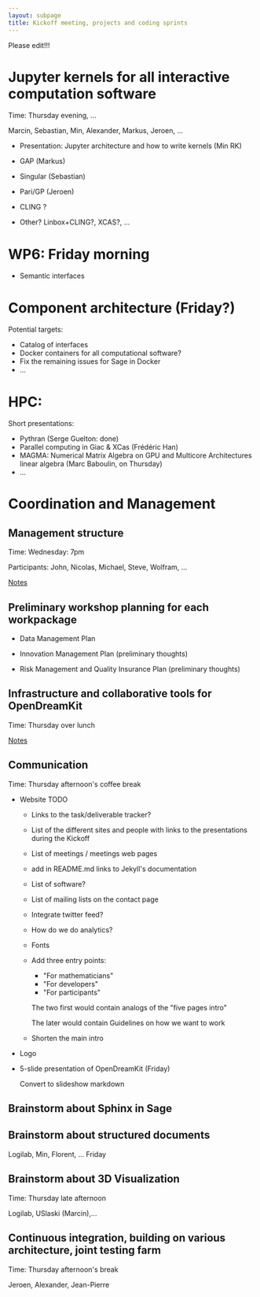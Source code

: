 ```yaml
---
layout: subpage
title: Kickoff meeting, projects and coding sprints
---
```


Please edit!!!

# Jupyter kernels for all interactive computation software

Time: Thursday evening, ...

Marcin, Sebastian, Min, Alexander, Markus, Jeroen, ...

- Presentation: Jupyter architecture and how to write kernels (Min RK)
- GAP (Markus)
- Singular (Sebastian)
- Pari/GP (Jeroen)
- CLING ?

- Other? Linbox+CLING?, XCAS?, ...

# WP6: Friday morning

- Semantic interfaces

# Component architecture (Friday?)

Potential targets:

- Catalog of interfaces
- Docker containers for all computational software?
- Fix the remaining issues for Sage in Docker
- ...

# HPC:

Short presentations:

- Pythran (Serge Guelton: done)
- Parallel computing in Giac & XCas (Frédéric Han)
- MAGMA: Numerical Matrix Algebra on GPU and Multicore Architectures
  linear algebra (Marc Baboulin, on Thursday)
- ...

# Coordination and Management

## Management structure

Time: Wednesday: 7pm

Participants: John, Nicolas, Michael, Steve, Wolfram, ...

[Notes](../management_structure)

## Preliminary workshop planning for each workpackage

- Data Management Plan

- Innovation Management Plan (preliminary thoughts)

- Risk Management and Quality Insurance Plan (preliminary thoughts)

## Infrastructure and collaborative tools for OpenDreamKit

Time: Thursday over lunch

[Notes](../infrastructure)

## Communication

Time: Thursday afternoon's coffee break

- Website TODO

  - Links to the task/deliverable tracker?
  - List of the different sites and people
    with links to the presentations during the Kickoff
  - List of meetings / meetings web pages
  - add in README.md links to Jekyll's documentation
  - List of software?
  - List of mailing lists on the contact page
  - Integrate twitter feed?
  - How do we do analytics?
  - Fonts
  - Add three entry points:
    - "For mathematicians"
    - "For developers"
    - "For participants"

    The two first would contain analogs of the "five pages intro"

    The later would contain Guidelines on how we want to work

  - Shorten the main intro

- Logo

- 5-slide presentation of OpenDreamKit (Friday)

  Convert to slideshow markdown

## Brainstorm about Sphinx in Sage

## Brainstorm about structured documents

Logilab, Min, Florent, ... Friday

## Brainstorm about 3D Visualization

Time: Thursday late afternoon

Logilab, USlaski (Marcin),...

## Continuous integration, building on various architecture, joint testing farm

Time: Thursday afternoon's break

Jeroen, Alexander, Jean-Pierre

